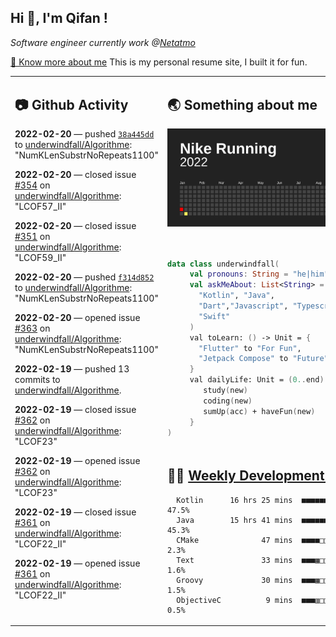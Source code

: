 <h2> Hi 👋, I'm Qifan ! </h2>
<p><em>Software engineer currently work @<a href="https://www.netatmo.com">Netatmo</a>
</em></p><p><a href="https://qifanyang.com/resume" target="_blank"> 🔭 Know more about me</a> This is my personal resume site, I built it for fun.</p>
<table><tr><td valign="top" rowspan="2">

 ## 📷 Github Activity
 <!-- githubActivity starts -->
  **2022-02-20** — pushed [`38a445dd`](https://github.com/underwindfall/Algorithme/commit/38a445dda9b123abb5b8461e4c1ece9977012c21) to [underwindfall/Algorithme](https://api.github.com/repos/underwindfall/Algorithme): "NumKLenSubstrNoRepeats1100"

  **2022-02-20** — closed issue [#354](https://api.github.com/repos/underwindfall/Algorithme/issues/354) on [underwindfall/Algorithme](https://api.github.com/repos/underwindfall/Algorithme): "LCOF57_II"

  **2022-02-20** — closed issue [#351](https://api.github.com/repos/underwindfall/Algorithme/issues/351) on [underwindfall/Algorithme](https://api.github.com/repos/underwindfall/Algorithme): "LCOF59_II"

  **2022-02-20** — pushed [`f314d852`](https://github.com/underwindfall/Algorithme/commit/f314d85263f6cd0c3b1031018509487aab2a53d0) to [underwindfall/Algorithme](https://api.github.com/repos/underwindfall/Algorithme): "NumKLenSubstrNoRepeats1100"

  **2022-02-20** — opened issue [#363](https://api.github.com/repos/underwindfall/Algorithme/issues/363) on [underwindfall/Algorithme](https://api.github.com/repos/underwindfall/Algorithme): "NumKLenSubstrNoRepeats1100"

  **2022-02-19** — pushed 13 commits to [underwindfall/Algorithme](https://api.github.com/repos/underwindfall/Algorithme).

  **2022-02-19** — closed issue [#362](https://api.github.com/repos/underwindfall/Algorithme/issues/362) on [underwindfall/Algorithme](https://api.github.com/repos/underwindfall/Algorithme): "LCOF23"

  **2022-02-19** — opened issue [#362](https://api.github.com/repos/underwindfall/Algorithme/issues/362) on [underwindfall/Algorithme](https://api.github.com/repos/underwindfall/Algorithme): "LCOF23"

  **2022-02-19** — closed issue [#361](https://api.github.com/repos/underwindfall/Algorithme/issues/361) on [underwindfall/Algorithme](https://api.github.com/repos/underwindfall/Algorithme): "LCOF22_II"

  **2022-02-19** — opened issue [#361](https://api.github.com/repos/underwindfall/Algorithme/issues/361) on [underwindfall/Algorithme](https://api.github.com/repos/underwindfall/Algorithme): "LCOF22_II"
 <!-- githubActivity ends -->
 </td><td valign="top">

 ## 🌏 Something about me
 <!-- profile starts -->
 <a href="https://github.com/underwindfall" width="100%">
   <img src="https://github.com/underwindfall/GitHubPoster/blob/main/examples/nike.svg"/>
 </a>
 <br/>
 <br/>
 <br/>

 ```kotlin
 data class underwindfall(
      val pronouns: String = "he|him",
      val askMeAbout: List<String> = listOf(
        "Kotlin", "Java",
        "Dart","Javascript", "Typescript",
        "Swift"
      )
      val toLearn: () -> Unit = {
        "Flutter" to "For Fun",
        "Jetpack Compose" to "Future"
      }
      val dailyLife: Unit = (0..end).reduce { acc, new ->
         study(new)
         coding(new)
         sumUp(acc) + haveFun(new)
      }
 )
 ```
 <!-- profile ends -->
 </td></tr><tr><td valign="top">

 ## 🏊‍♂️ <a href="https://gist.github.com/underwindfall/377ee88ba1fabd1e93516e48ca9c61eb" target="_blank">Weekly Development Breakdown</a>
  <!-- codeTime starts -->
  ```text
    Kotlin      16 hrs 25 mins  ■■■■■■■■■■■■■■▦□□□□□□□□□  47.5%
    Java        15 hrs 41 mins  ■■■■■■■■■■■■■■◱□□□□□□□□□  45.3%
    CMake              47 mins  ■■■■□□□□□□□□□□□□□□□□□□□□   2.3%
    Text               33 mins  ■■■▦□□□□□□□□□□□□□□□□□□□□   1.6%
    Groovy             30 mins  ■■■▦□□□□□□□□□□□□□□□□□□□□   1.5%
    ObjectiveC          9 mins  ■■■▥□□□□□□□□□□□□□□□□□□□□   0.5%
  ```
  <!-- codeTime starts -->
  </td></tr></table>